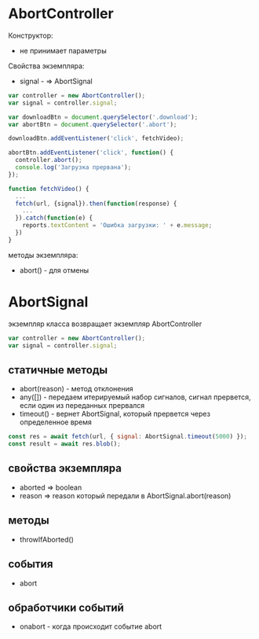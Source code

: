 # AbortController

Конструктор:

- не принимает параметры

Свойства экземпляра:

- signal - ⇒ AbortSignal

```js
var controller = new AbortController();
var signal = controller.signal;

var downloadBtn = document.querySelector('.download');
var abortBtn = document.querySelector('.abort');

downloadBtn.addEventListener('click', fetchVideo);

abortBtn.addEventListener('click', function() {
  controller.abort();
  console.log('Загрузка прервана');
});

function fetchVideo() {
  ...
  fetch(url, {signal}).then(function(response) {
    ...
  }).catch(function(e) {
    reports.textContent = 'Ошибка загрузки: ' + e.message;
  })
}

```

методы экземпляра:

- abort() - для отмены

# AbortSignal

экземпляр класса возвращает экземпляр AbortController

```js
var controller = new AbortController();
var signal = controller.signal;
```

## статичные методы

- abort(reason) - метод отклонения
- any([]) - передаем итерируемый набор сигналов, сигнал прервется, если один из переданных прервался
- timeout() - вернет AbortSignal, который прервется через определенное время

```js
const res = await fetch(url, { signal: AbortSignal.timeout(5000) });
const result = await res.blob();
```

## свойства экземпляра

- aborted ⇒ boolean
- reason ⇒ reason который передали в AbortSignal.abort(reason)

## методы

- throwIfAborted()

## события

- abort

## обработчики событий

- onabort - когда происходит событие abort
